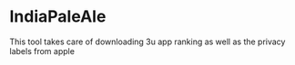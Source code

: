 # IndiaPaleAle
This tool takes care of downloading 3u app ranking as well as the privacy labels from apple
